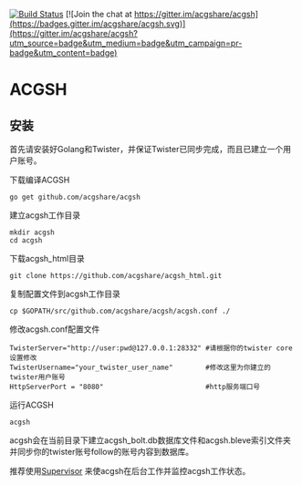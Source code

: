 [![Build Status](https://travis-ci.org/acgshare/acgsh.svg?branch=master)](https://travis-ci.org/acgshare/acgsh)
[![Join the chat at https://gitter.im/acgshare/acgsh](https://badges.gitter.im/acgshare/acgsh.svg)](https://gitter.im/acgshare/acgsh?utm_source=badge&utm_medium=badge&utm_campaign=pr-badge&utm_content=badge)

ACGSH
==================



安装
----

首先请安装好Golang和Twister，并保证Twister已同步完成，而且已建立一个用户账号。

下载编译ACGSH

    go get github.com/acgshare/acgsh
    
建立acgsh工作目录

    mkdir acgsh
    cd acgsh
    
下载acgsh_html目录

    git clone https://github.com/acgshare/acgsh_html.git
    
复制配置文件到acgsh工作目录

    cp $GOPATH/src/github.com/acgshare/acgsh/acgsh.conf ./
    
修改acgsh.conf配置文件

    TwisterServer="http://user:pwd@127.0.0.1:28332" #请根据你的twister core设置修改
    TwisterUsername="your_twister_user_name"        #修改这里为你建立的twister用户账号
    HttpServerPort = "8080"                         #http服务端口号
    
运行ACGSH

    acgsh
    
acgsh会在当前目录下建立acgsh_bolt.db数据库文件和acgsh.bleve索引文件夹并同步你的twister账号follow的账号内容到数据库。    
    
推荐使用[Supervisor](http://supervisord.org/) 来使acgsh在后台工作并监控acgsh工作状态。
    
    
